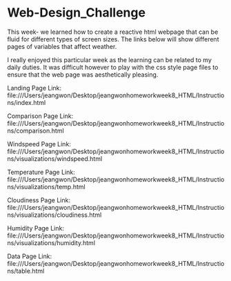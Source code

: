 # Web-Design_Challenge

This week- we learned how to create a reactive html webpage that can be fluid for different types of screen sizes.
The links below will show different pages of variables that affect weather. 

I really enjoyed this particular week as the learning can be related to my daily duties. It was difficult however
to play with the css style page files to ensure that the web page was aesthetically pleasing.  

Landing Page Link: file:///Users/jeangwon/Desktop/jeangwonhomeworkweek8_HTML/Instructions/index.html 

Comparison Page Link: file:///Users/jeangwon/Desktop/jeangwonhomeworkweek8_HTML/Instructions/comparison.html

Windspeed Page Link: file:///Users/jeangwon/Desktop/jeangwonhomeworkweek8_HTML/Instructions/visualizations/windspeed.html

Temperature Page Link: file:///Users/jeangwon/Desktop/jeangwonhomeworkweek8_HTML/Instructions/visualizations/temp.html

Cloudiness Page Link: file:///Users/jeangwon/Desktop/jeangwonhomeworkweek8_HTML/Instructions/visualizations/cloudiness.html

Humidity Page Link: file:///Users/jeangwon/Desktop/jeangwonhomeworkweek8_HTML/Instructions/visualizations/humidity.html

Data Page Link: file:///Users/jeangwon/Desktop/jeangwonhomeworkweek8_HTML/Instructions/table.html
